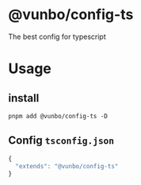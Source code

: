 # @vunbo/config-ts

The best config for typescript

# Usage

## install

`pnpm add @vunbo/config-ts -D`


## Config `tsconfig.json`

```javascript
{
  "extends": "@vunbo/config-ts"
}
```
